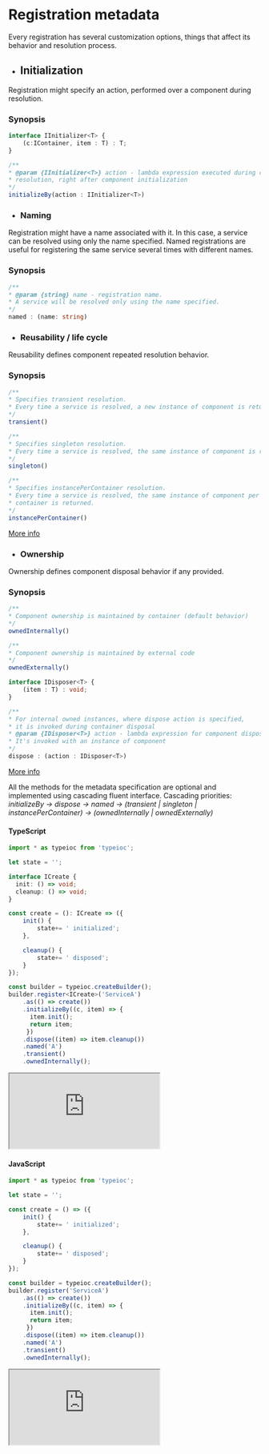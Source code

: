 # Registration metadata

Every registration has several customization options, things that affect its behavior and resolution process.

* ## Initialization

Registration might specify an action, performed over a component during resolution.

### Synopsis

```typescript
interface IInitializer<T> {
    (c:IContainer, item : T) : T;
}

/**
* @param {IInitializer<T>} action - lambda expression executed during component
* resolution, right after component initialization
*/
initializeBy(action : IInitializer<T>)
```

* ### Naming

Registration might have a name associated with it. In this case, a service can be resolved using only the name specified. Named registrations are useful for registering the same service several times with different names.

### Synopsis

```typescript
/**
* @param {string} name - registration name.
* A service will be resolved only using the name specified.
*/
named : (name: string)
```

* ### Reusability / life cycle

Reusability defines component repeated resolution behavior.

### Synopsis

```typescript
/**
* Specifies transient resolution.
* Every time a service is resolved, a new instance of component is returned.
*/
transient()

/**
* Specifies singleton resolution.
* Every time a service is resolved, the same instance of component is returned.
*/
singleton()

/**
* Specifies instancePerContainer resolution.
* Every time a service is resolved, the same instance of component per
* container is returned.
*/
instancePerContainer()
```

[More info](../life-cycle/)

* ### Ownership

Ownership defines component disposal behavior if any provided.

### Synopsis

```typescript
/**
* Component ownership is maintained by container (default behavior)
*/
ownedInternally()

/**
* Component ownership is maintained by external code
*/
ownedExternally()

interface IDisposer<T> {
    (item : T) : void;
}

/**
* For internal owned instances, where dispose action is specified,
* it is invoked during container disposal
* @param {IDisposer<T>} action - lambda expression for component disposal.
* It's invoked with an instance of component
*/
dispose : (action : IDisposer<T>)
```

[More info](../life-cycle/)

All the methods for the metadata specification are optional and implemented using cascading fluent interface. Cascading priorities: *initializeBy -> dispose -> named -> (transient | singleton | instancePerContainer) -> (ownedInternally | ownedExternally)*

#### TypeScript

```typescript
import * as typeioc from 'typeioc';

let state = '';

interface ICreate {
  init: () => void;
  cleanup: () => void;
}

const create = (): ICreate => ({
    init() {
        state+= ' initialized';
    },

    cleanup() {
        state+= ' disposed';
    }
});

const builder = typeioc.createBuilder();
builder.register<ICreate>('ServiceA')
    .as(() => create())
    .initializeBy((c, item) => {
      item.init();
      return item;
     })
    .dispose((item) => item.cleanup())
    .named('A')
    .transient()
    .ownedInternally();
```

<!--sec data-title="Run example" data-id="section0" data-show=true data-collapse=true ces-->

<iframe class="example" src="https://stackblitz.com/edit/tioc-registration-metadata-ts?embed=1&file=index.ts">
</iframe>

<!--endsec-->

#### JavaScript

```javascript
import * as typeioc from 'typeioc';

let state = '';

const create = () => ({
    init() {
        state+= ' initialized';
    },

    cleanup() {
        state+= ' disposed';
    }
});

const builder = typeioc.createBuilder();
builder.register('ServiceA')
    .as(() => create())
    .initializeBy((c, item) => {
      item.init();
      return item;
     })
    .dispose((item) => item.cleanup())
    .named('A')
    .transient()
    .ownedInternally();
```

<!--sec data-title="Run example" data-id="section1" data-show=true data-collapse=true ces-->

<iframe class="example" src="https://stackblitz.com/edit/tioc-registration-metadata-js?embed=1&file=index.js">
</iframe>

<!--endsec-->

